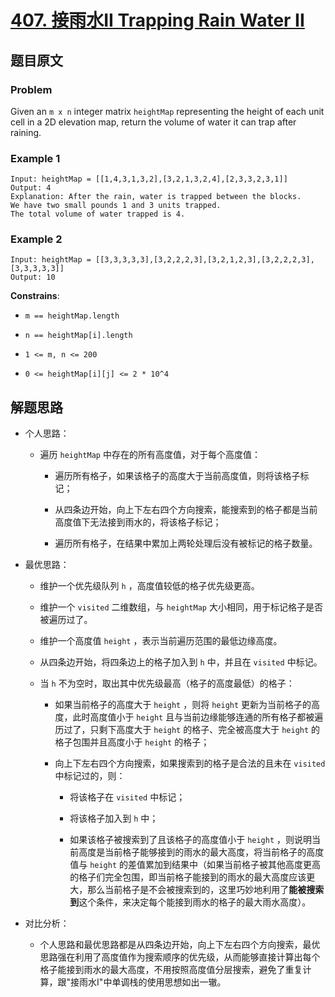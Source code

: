 # [**407. 接雨水II Trapping Rain Water II**](https://leetcode.com/problems/trapping-rain-water-ii)

## 题目原文

### Problem

Given an `m x n` integer matrix `heightMap` representing the height of each unit cell in a 2D elevation map, return the volume of water it can trap after raining.

### Example 1

```shell
Input: heightMap = [[1,4,3,1,3,2],[3,2,1,3,2,4],[2,3,3,2,3,1]]
Output: 4
Explanation: After the rain, water is trapped between the blocks.
We have two small pounds 1 and 3 units trapped.
The total volume of water trapped is 4.
```

### Example 2

```shell
Input: heightMap = [[3,3,3,3,3],[3,2,2,2,3],[3,2,1,2,3],[3,2,2,2,3],[3,3,3,3,3]]
Output: 10
```

**Constrains**:

- `m == heightMap.length`

- `n == heightMap[i].length`

- `1 <= m, n <= 200`

- `0 <= heightMap[i][j] <= 2 * 10^4`

## 解题思路

- 个人思路：

  - 遍历 `heightMap` 中存在的所有高度值，对于每个高度值：

    - 遍历所有格子，如果该格子的高度大于当前高度值，则将该格子标记；

    - 从四条边开始，向上下左右四个方向搜索，能搜索到的格子都是当前高度值下无法接到雨水的，将该格子标记；

    - 遍历所有格子，在结果中累加上两轮处理后没有被标记的格子数量。

- 最优思路：

  - 维护一个优先级队列 `h` ，高度值较低的格子优先级更高。

  - 维护一个 `visited` 二维数组，与 `heightMap` 大小相同，用于标记格子是否被遍历过了。

  - 维护一个高度值 `height` ，表示当前遍历范围的最低边缘高度。

  - 从四条边开始，将四条边上的格子加入到 `h` 中，并且在 `visited` 中标记。

  - 当 `h` 不为空时，取出其中优先级最高（格子的高度最低）的格子：

    - 如果当前格子的高度大于 `height` ，则将 `height` 更新为当前格子的高度，此时高度值小于 `height` 且与当前边缘能够连通的所有格子都被遍历过了，只剩下高度大于 `height` 的格子、完全被高度大于 `height` 的格子包围并且高度小于 `height` 的格子；

    - 向上下左右四个方向搜索，如果搜索到的格子是合法的且未在 `visited` 中标记过的，则：

      - 将该格子在 `visited` 中标记；

      - 将该格子加入到 `h` 中；

      - 如果该格子被搜索到了且该格子的高度值小于 `height` ，则说明当前高度是当前格子能够接到的雨水的最大高度，将当前格子的高度值与 `height` 的差值累加到结果中（如果当前格子被其他高度更高的格子们完全包围，即当前格子能接到的雨水的最大高度应该更大，那么当前格子是不会被搜索到的，这里巧妙地利用了**能被搜索到**这个条件，来决定每个能接到雨水的格子的最大雨水高度）。

- 对比分析：

  - 个人思路和最优思路都是从四条边开始，向上下左右四个方向搜索，最优思路强在利用了高度值作为搜索顺序的优先级，从而能够直接计算出每个格子能接到雨水的最大高度，不用按照高度值分层搜索，避免了重复计算，跟"接雨水I"中单调栈的使用思想如出一辙。
